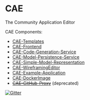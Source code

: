 # CAE
The Community Application Editor

CAE Components:
* [CAE-Templates](https://github.com/rwth-acis/CAE-Templates)
* [CAE-Frontend](https://github.com/rwth-acis/CAE-Frontend)
* [CAE-Code-Generation-Service](https://github.com/rwth-acis/CAE-Code-Generation-Service)
* [CAE-Model-Persistence-Service](https://github.com/rwth-acis/CAE-Model-Persistence-Service)
* [CAE-Simple-Model-Representation](https://github.com/rwth-acis/CAE-Simple-Model-Representation)
* [CAE-WireframingEditor](https://github.com/rwth-acis/CAE-WireframingEditor)
* [CAE-Example-Application](https://github.com/rwth-acis/CAE-Example-Application)
* [CAE-DockerImage](https://github.com/rwth-acis/CAE-DockerImage)
* ~~[CAE-GitHub-Proxy](https://github.com/rwth-acis/CAE-GitHub-Proxy)~~ (deprecated)

[![Gitter](https://badges.gitter.im/rwth-acis/CAE.svg)](https://gitter.im/rwth-acis/CAE?utm_source=badge&utm_medium=badge&utm_campaign=pr-badge)
